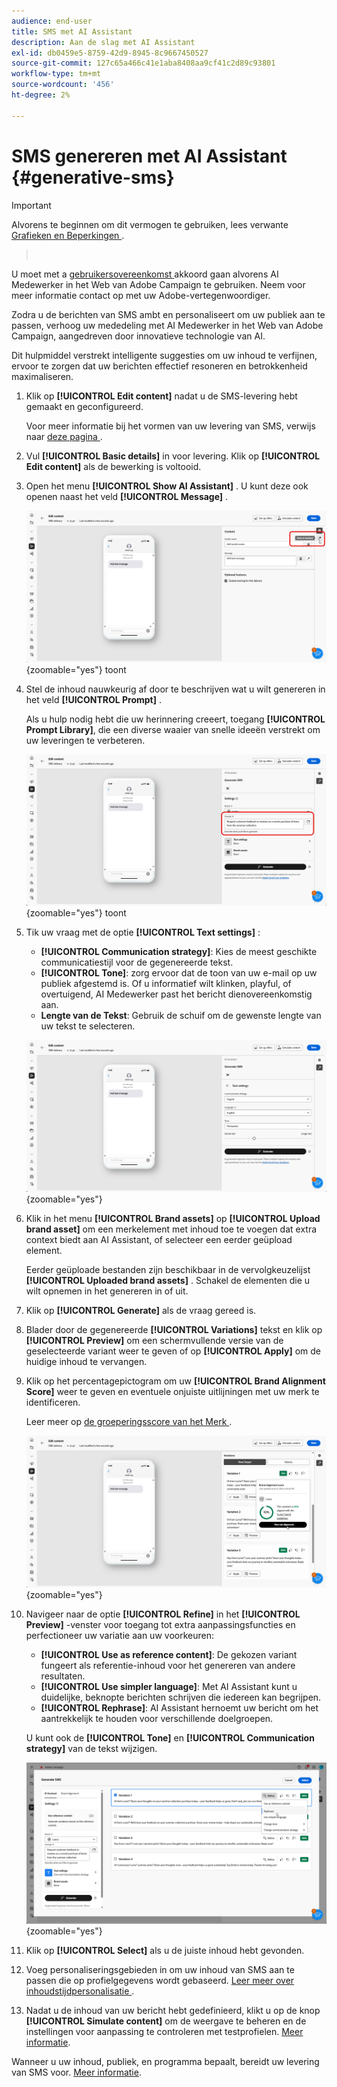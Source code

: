 ```yaml
---
audience: end-user
title: SMS met AI Assistant
description: Aan de slag met AI Assistant
exl-id: db0459e5-8759-42d9-8945-8c9667450527
source-git-commit: 127c65a466c41e1aba8408aa9cf41c2d89c93801
workflow-type: tm+mt
source-wordcount: '456'
ht-degree: 2%

---
```


# SMS genereren met AI Assistant {#generative-sms}

>[!IMPORTANT]
>
>Alvorens te beginnen om dit vermogen te gebruiken, lees verwante [ Grafieken en Beperkingen ](generative-gs.md#generative-guardrails).
>></br>
>
>U moet met a [ gebruikersovereenkomst ](https://www.adobe.com/legal/licenses-terms/adobe-dx-gen-ai-user-guidelines.html) akkoord gaan alvorens AI Medewerker in het Web van Adobe Campaign te gebruiken. Neem voor meer informatie contact op met uw Adobe-vertegenwoordiger.

Zodra u de berichten van SMS ambt en personaliseert om uw publiek aan te passen, verhoog uw mededeling met AI Medewerker in het Web van Adobe Campaign, aangedreven door innovatieve technologie van AI.

Dit hulpmiddel verstrekt intelligente suggesties om uw inhoud te verfijnen, ervoor te zorgen dat uw berichten effectief resoneren en betrokkenheid maximaliseren.

1. Klik op **[!UICONTROL Edit content]** nadat u de SMS-levering hebt gemaakt en geconfigureerd.

   Voor meer informatie bij het vormen van uw levering van SMS, verwijs naar [ deze pagina ](../sms/create-sms.md).

1. Vul **[!UICONTROL Basic details]** in voor levering. Klik op **[!UICONTROL Edit content]** als de bewerking is voltooid.

1. Open het menu **[!UICONTROL Show AI Assistant]** . U kunt deze ook openen naast het veld **[!UICONTROL Message]** .

   ![ Schermafbeelding die het Hulpmenu van AI van de Show tonen ](assets/sms-genai-1.png){zoomable="yes"} toont

1. Stel de inhoud nauwkeurig af door te beschrijven wat u wilt genereren in het veld **[!UICONTROL Prompt]** .

   Als u hulp nodig hebt die uw herinnering creeert, toegang **[!UICONTROL Prompt Library]**, die een diverse waaier van snelle ideeën verstrekt om uw leveringen te verbeteren.

   ![ Schermopname die de Snelle Bibliotheek ](assets/sms-genai-2.png){zoomable="yes"} toont

1. Tik uw vraag met de optie **[!UICONTROL Text settings]** :

   * **[!UICONTROL Communication strategy]**: Kies de meest geschikte communicatiestijl voor de gegenereerde tekst.
   * **[!UICONTROL Tone]**: zorg ervoor dat de toon van uw e-mail op uw publiek afgestemd is. Of u informatief wilt klinken, playful, of overtuigend, AI Medewerker past het bericht dienovereenkomstig aan.
   * **Lengte van de Tekst**: Gebruik de schuif om de gewenste lengte van uw tekst te selecteren.

   ![ Schermafbeelding die de opties van de montages van de Tekst toont ](assets/sms-genai-3.png){zoomable="yes"}

1. Klik in het menu **[!UICONTROL Brand assets]** op **[!UICONTROL Upload brand asset]** om een merkelement met inhoud toe te voegen dat extra context biedt aan AI Assistant, of selecteer een eerder geüpload element.

   Eerder geüploade bestanden zijn beschikbaar in de vervolgkeuzelijst **[!UICONTROL Uploaded brand assets]** . Schakel de elementen die u wilt opnemen in het genereren in of uit.

1. Klik op **[!UICONTROL Generate]** als de vraag gereed is.

1. Blader door de gegenereerde **[!UICONTROL Variations]** tekst en klik op **[!UICONTROL Preview]** om een schermvullende versie van de geselecteerde variant weer te geven of op **[!UICONTROL Apply]** om de huidige inhoud te vervangen.

1. Klik op het percentagepictogram om uw **[!UICONTROL Brand Alignment Score]** weer te geven en eventuele onjuiste uitlijningen met uw merk te identificeren.

   Leer meer op [ de groeperingsscore van het Merk ](../content/brands-score.md).

   ![](assets/sms-genai-5.png){zoomable="yes"}

1. Navigeer naar de optie **[!UICONTROL Refine]** in het **[!UICONTROL Preview]** -venster voor toegang tot extra aanpassingsfuncties en perfectioneer uw variatie aan uw voorkeuren:

   * **[!UICONTROL Use as reference content]**: De gekozen variant fungeert als referentie-inhoud voor het genereren van andere resultaten.
   * **[!UICONTROL Use simpler language]**: Met AI Assistant kunt u duidelijke, beknopte berichten schrijven die iedereen kan begrijpen.
   * **[!UICONTROL Rephrase]**: AI Assistant hernoemt uw bericht om het aantrekkelijk te houden voor verschillende doelgroepen.

   U kunt ook de **[!UICONTROL Tone]** en **[!UICONTROL Communication strategy]** van de tekst wijzigen.

   ![ Schermafbeelding die verfijningsopties tonen ](assets/sms-genai-4.png){zoomable="yes"}

1. Klik op **[!UICONTROL Select]** als u de juiste inhoud hebt gevonden.

1. Voeg personaliseringsgebieden in om uw inhoud van SMS aan te passen die op profielgegevens wordt gebaseerd. [ Leer meer over inhoudstijdpersonalisatie ](../personalization/personalize.md).

1. Nadat u de inhoud van uw bericht hebt gedefinieerd, klikt u op de knop **[!UICONTROL Simulate content]** om de weergave te beheren en de instellingen voor aanpassing te controleren met testprofielen. [Meer informatie](../preview-test/preview-content.md).

Wanneer u uw inhoud, publiek, en programma bepaalt, bereidt uw levering van SMS voor. [Meer informatie](../monitor/prepare-send.md).

